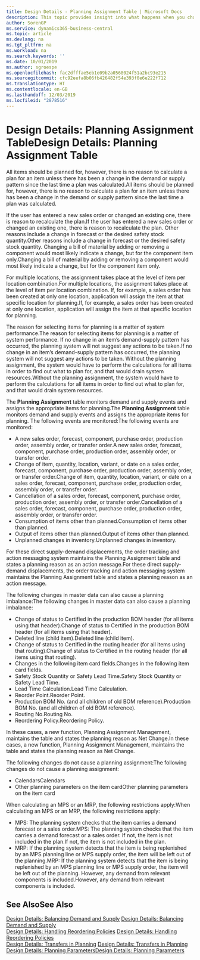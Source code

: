 ```yaml
---
title: Design Details - Planning Assignment Table | Microsoft Docs
description: This topic provides insight into what happens when you change how you plan for an item.
author: SorenGP
ms.service: dynamics365-business-central
ms.topic: article
ms.devlang: na
ms.tgt_pltfrm: na
ms.workload: na
ms.search.keywords: ''
ms.date: 10/01/2019
ms.author: sgroespe
ms.openlocfilehash: fac2dfffae5eb1e09b2a0568024f51a2bc93e215
ms.sourcegitcommit: cfc92eefa8b06fb426482f54e393f0e6e222f712
ms.translationtype: HT
ms.contentlocale: en-GB
ms.lasthandoff: 12/03/2019
ms.locfileid: "2878516"
---
```

# <a name="design-details-planning-assignment-table"></a><span data-ttu-id="0eba1-103">Design Details: Planning Assignment Table</span><span class="sxs-lookup"><span data-stu-id="0eba1-103">Design Details: Planning Assignment Table</span></span>
<span data-ttu-id="0eba1-104">All items should be planned for, however, there is no reason to calculate a plan for an item unless there has been a change in the demand or supply pattern since the last time a plan was calculated.</span><span class="sxs-lookup"><span data-stu-id="0eba1-104">All items should be planned for, however, there is no reason to calculate a plan for an item unless there has been a change in the demand or supply pattern since the last time a plan was calculated.</span></span>  

<span data-ttu-id="0eba1-105">If the user has entered a new sales order or changed an existing one, there is reason to recalculate the plan.</span><span class="sxs-lookup"><span data-stu-id="0eba1-105">If the user has entered a new sales order or changed an existing one, there is reason to recalculate the plan.</span></span> <span data-ttu-id="0eba1-106">Other reasons include a change in forecast or the desired safety stock quantity.</span><span class="sxs-lookup"><span data-stu-id="0eba1-106">Other reasons include a change in forecast or the desired safety stock quantity.</span></span> <span data-ttu-id="0eba1-107">Changing a bill of material by adding or removing a component would most likely indicate a change, but for the component item only.</span><span class="sxs-lookup"><span data-stu-id="0eba1-107">Changing a bill of material by adding or removing a component would most likely indicate a change, but for the component item only.</span></span>  

<span data-ttu-id="0eba1-108">For multiple locations, the assignment takes place at the level of item per location combination.</span><span class="sxs-lookup"><span data-stu-id="0eba1-108">For multiple locations, the assignment takes place at the level of item per location combination.</span></span> <span data-ttu-id="0eba1-109">If, for example, a sales order has been created at only one location, application will assign the item at that specific location for planning.</span><span class="sxs-lookup"><span data-stu-id="0eba1-109">If, for example, a sales order has been created at only one location, application will assign the item at that specific location for planning.</span></span>  

<span data-ttu-id="0eba1-110">The reason for selecting items for planning is a matter of system performance.</span><span class="sxs-lookup"><span data-stu-id="0eba1-110">The reason for selecting items for planning is a matter of system performance.</span></span> <span data-ttu-id="0eba1-111">If no change in an item’s demand-supply pattern has occurred, the planning system will not suggest any actions to be taken.</span><span class="sxs-lookup"><span data-stu-id="0eba1-111">If no change in an item’s demand-supply pattern has occurred, the planning system will not suggest any actions to be taken.</span></span> <span data-ttu-id="0eba1-112">Without the planning assignment, the system would have to perform the calculations for all items in order to find out what to plan for, and that would drain system resources.</span><span class="sxs-lookup"><span data-stu-id="0eba1-112">Without the planning assignment, the system would have to perform the calculations for all items in order to find out what to plan for, and that would drain system resources.</span></span>  

<span data-ttu-id="0eba1-113">The **Planning Assignment** table monitors demand and supply events and assigns the appropriate items for planning.</span><span class="sxs-lookup"><span data-stu-id="0eba1-113">The **Planning Assignment** table monitors demand and supply events and assigns the appropriate items for planning.</span></span> <span data-ttu-id="0eba1-114">The following events are monitored:</span><span class="sxs-lookup"><span data-stu-id="0eba1-114">The following events are monitored:</span></span>  

* <span data-ttu-id="0eba1-115">A new sales order, forecast, component, purchase order, production order, assembly order, or transfer order.</span><span class="sxs-lookup"><span data-stu-id="0eba1-115">A new sales order, forecast, component, purchase order, production order, assembly order, or transfer order.</span></span>  
* <span data-ttu-id="0eba1-116">Change of item, quantity, location, variant, or date on a sales order, forecast, component, purchase order, production order, assembly order, or transfer order.</span><span class="sxs-lookup"><span data-stu-id="0eba1-116">Change of item, quantity, location, variant, or date on a sales order, forecast, component, purchase order, production order, assembly order, or transfer order.</span></span>  
* <span data-ttu-id="0eba1-117">Cancellation of a sales order, forecast, component, purchase order, production order, assembly order, or transfer order.</span><span class="sxs-lookup"><span data-stu-id="0eba1-117">Cancellation of a sales order, forecast, component, purchase order, production order, assembly order, or transfer order.</span></span>  
* <span data-ttu-id="0eba1-118">Consumption of items other than planned.</span><span class="sxs-lookup"><span data-stu-id="0eba1-118">Consumption of items other than planned.</span></span>  
* <span data-ttu-id="0eba1-119">Output of items other than planned.</span><span class="sxs-lookup"><span data-stu-id="0eba1-119">Output of items other than planned.</span></span>  
* <span data-ttu-id="0eba1-120">Unplanned changes in inventory.</span><span class="sxs-lookup"><span data-stu-id="0eba1-120">Unplanned changes in inventory.</span></span>  

<span data-ttu-id="0eba1-121">For these direct supply-demand displacements, the order tracking and action messaging system maintains the Planning Assignment table and states a planning reason as an action message.</span><span class="sxs-lookup"><span data-stu-id="0eba1-121">For these direct supply-demand displacements, the order tracking and action messaging system maintains the Planning Assignment table and states a planning reason as an action message.</span></span>  

<span data-ttu-id="0eba1-122">The following changes in master data can also cause a planning imbalance:</span><span class="sxs-lookup"><span data-stu-id="0eba1-122">The following changes in master data can also cause a planning imbalance:</span></span>  

* <span data-ttu-id="0eba1-123">Change of status to Certified in the production BOM header (for all items using that header).</span><span class="sxs-lookup"><span data-stu-id="0eba1-123">Change of status to Certified in the production BOM header (for all items using that header).</span></span>  
* <span data-ttu-id="0eba1-124">Deleted line (child item).</span><span class="sxs-lookup"><span data-stu-id="0eba1-124">Deleted line (child item).</span></span>  
* <span data-ttu-id="0eba1-125">Change of status to Certified in the routing header (for all items using that routing).</span><span class="sxs-lookup"><span data-stu-id="0eba1-125">Change of status to Certified in the routing header (for all items using that routing).</span></span>  
* <span data-ttu-id="0eba1-126">Changes in the following item card fields.</span><span class="sxs-lookup"><span data-stu-id="0eba1-126">Changes in the following item card fields.</span></span>  
* <span data-ttu-id="0eba1-127">Safety Stock Quantity or Safety Lead Time.</span><span class="sxs-lookup"><span data-stu-id="0eba1-127">Safety Stock Quantity or Safety Lead Time.</span></span>  
* <span data-ttu-id="0eba1-128">Lead Time Calculation.</span><span class="sxs-lookup"><span data-stu-id="0eba1-128">Lead Time Calculation.</span></span>  
* <span data-ttu-id="0eba1-129">Reorder Point.</span><span class="sxs-lookup"><span data-stu-id="0eba1-129">Reorder Point.</span></span>  
* <span data-ttu-id="0eba1-130">Production BOM No. (and all children of old BOM reference).</span><span class="sxs-lookup"><span data-stu-id="0eba1-130">Production BOM No. (and all children of old BOM reference).</span></span>  
* <span data-ttu-id="0eba1-131">Routing No.</span><span class="sxs-lookup"><span data-stu-id="0eba1-131">Routing No.</span></span>  
* <span data-ttu-id="0eba1-132">Reordering Policy.</span><span class="sxs-lookup"><span data-stu-id="0eba1-132">Reordering Policy.</span></span>  

<span data-ttu-id="0eba1-133">In these cases, a new function, Planning Assignment Management, maintains the table and states the planning reason as Net Change.</span><span class="sxs-lookup"><span data-stu-id="0eba1-133">In these cases, a new function, Planning Assignment Management, maintains the table and states the planning reason as Net Change.</span></span>  

<span data-ttu-id="0eba1-134">The following changes do not cause a planning assignment:</span><span class="sxs-lookup"><span data-stu-id="0eba1-134">The following changes do not cause a planning assignment:</span></span>  

* <span data-ttu-id="0eba1-135">Calendars</span><span class="sxs-lookup"><span data-stu-id="0eba1-135">Calendars</span></span>  
* <span data-ttu-id="0eba1-136">Other planning parameters on the item card</span><span class="sxs-lookup"><span data-stu-id="0eba1-136">Other planning parameters on the item card</span></span>  

<span data-ttu-id="0eba1-137">When calculating an MPS or an MRP, the following restrictions apply:</span><span class="sxs-lookup"><span data-stu-id="0eba1-137">When calculating an MPS or an MRP, the following restrictions apply:</span></span>  

* <span data-ttu-id="0eba1-138">MPS: The planning system checks that the item carries a demand forecast or a sales order.</span><span class="sxs-lookup"><span data-stu-id="0eba1-138">MPS: The planning system checks that the item carries a demand forecast or a sales order.</span></span> <span data-ttu-id="0eba1-139">If not, the item is not included in the plan.</span><span class="sxs-lookup"><span data-stu-id="0eba1-139">If not, the item is not included in the plan.</span></span>  
* <span data-ttu-id="0eba1-140">MRP: If the planning system detects that the item is being replenished by an MPS planning line or MPS supply order, the item will be left out of the planning.</span><span class="sxs-lookup"><span data-stu-id="0eba1-140">MRP: If the planning system detects that the item is being replenished by an MPS planning line or MPS supply order, the item will be left out of the planning.</span></span> <span data-ttu-id="0eba1-141">However, any demand from relevant components is included.</span><span class="sxs-lookup"><span data-stu-id="0eba1-141">However, any demand from relevant components is included.</span></span>  

## <a name="see-also"></a><span data-ttu-id="0eba1-142">See Also</span><span class="sxs-lookup"><span data-stu-id="0eba1-142">See Also</span></span>  
<span data-ttu-id="0eba1-143">[Design Details: Balancing Demand and Supply](design-details-balancing-demand-and-supply.md) </span><span class="sxs-lookup"><span data-stu-id="0eba1-143">[Design Details: Balancing Demand and Supply](design-details-balancing-demand-and-supply.md) </span></span>  
<span data-ttu-id="0eba1-144">[Design Details: Handling Reordering Policies](design-details-handling-reordering-policies.md) </span><span class="sxs-lookup"><span data-stu-id="0eba1-144">[Design Details: Handling Reordering Policies](design-details-handling-reordering-policies.md) </span></span>  
<span data-ttu-id="0eba1-145">[Design Details: Transfers in Planning](design-details-transfers-in-planning.md) </span><span class="sxs-lookup"><span data-stu-id="0eba1-145">[Design Details: Transfers in Planning](design-details-transfers-in-planning.md) </span></span>  
[<span data-ttu-id="0eba1-146">Design Details: Planning Parameters</span><span class="sxs-lookup"><span data-stu-id="0eba1-146">Design Details: Planning Parameters</span></span>](design-details-planning-parameters.md)  
